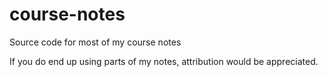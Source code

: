 # course-notes
Source code for most of my course notes

If you do end up using parts of my notes, attribution would be appreciated.
